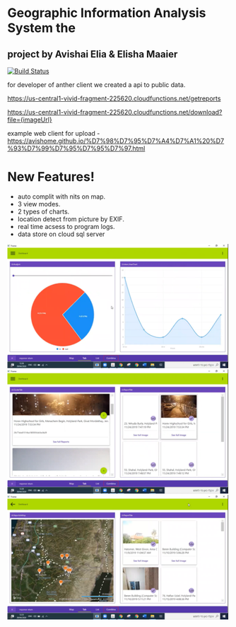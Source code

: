 # Geographic Information Analysis System the 
## project by Avishai Elia & Elisha Maaier
[![Build Status](https://travis-ci.org/joemccann/dillinger.svg?branch=master)](https://travis-ci.org/joemccann/dillinger)

for developer of anther client we created a api to public data.

https://us-central1-vivid-fragment-225620.cloudfunctions.net/getreports

https://us-central1-vivid-fragment-225620.cloudfunctions.net/download?file={imageUrl}

example web client for upload - https://avishome.github.io/%D7%98%D7%95%D7%A4%D7%A1%20%D7%93%D7%99%D7%95%D7%95%D7%97.html

# New Features!

  - auto complit with nits on map.
  - 3 view modes.
  - 2 types of charts.
  - location detect from picture by EXIF.
  - real time acsess to program logs.
  - data store on cloud sql server

<img src="Picture1.png" alt="drawing" width="500"/>
<img src="Picture2.png" alt="drawing" width="500"/>
<img src="Picture3.png" alt="drawing" width="500"/>
